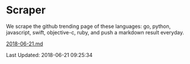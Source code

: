 # Scraper

We scrape the github trending page of these languages: go, python, javascript, swift, objective-c, ruby, and push a markdown result everyday.

[2018-06-21.md](https://github.com/henson/Scraper/blob/master/2018-06-21.md)

Last Updated: 2018-06-21 09:25:34